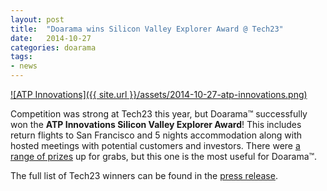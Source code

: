 ```yaml
---
layout: post
title:  "Doarama wins Silicon Valley Explorer Award @ Tech23"
date:   2014-10-27
categories: doarama
tags:
- news
---
```



[]()

[![ATP Innovations]({{ site.url }}/assets/2014-10-27-atp-innovations.png)](http://atp-innovations.com.au/)

Competition was strong at Tech23 this year, but Doarama&trade; successfully won the **ATP Innovations Silicon Valley Explorer Award**!  This includes return flights to San Francisco and 5 nights accommodation along with hosted meetings with potential customers and investors.
There were [a range of prizes](http://www.tech23.com.au/prizes.php) up for grabs, but this one is the most useful for Doarama&trade;.  

The full list of Tech23 winners can be found in the [press release](http://www.tech23.com.au/PDF/2014/Tech23-2014-24.OCT.14-PressRelease.pdf).